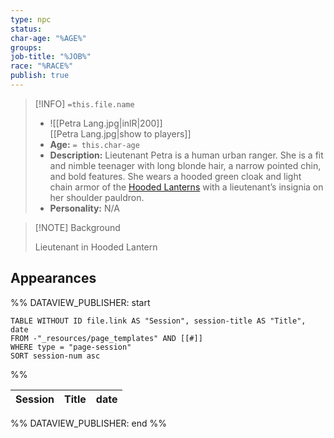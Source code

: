 ```yaml
---
type: npc
status: 
char-age: "%AGE%"
groups: 
job-title: "%JOB%"
race: "%RACE%"
publish: true
---
```


>[!INFO] `=this.file.name`
>- ![[Petra Lang.jpg|inlR|200]]
<br/> [[Petra Lang.jpg|show to players]]
>- **Age:** `= this.char-age`
> - **Description:** Lieutenant Petra is a human urban ranger. She is a fit and nimble teenager with long blonde hair, a narrow pointed chin, and bold features. She wears a hooded green cloak and light chain armor of the [Hooded Lanterns](https://mrbissell.com/Factions/Hooded+Lanterns) with a lieutenant’s insignia on her shoulder pauldron.
> - **Personality:** N/A
 
 >[!NOTE] Background
 >
 >Lieutenant in Hooded Lantern
 
## Appearances

%% DATAVIEW_PUBLISHER: start
```dataview
TABLE WITHOUT ID file.link AS "Session", session-title AS "Title", date
FROM -"_resources/page_templates" AND [[#]]
WHERE type = "page-session"
SORT session-num asc
```
%%

| Session | Title | date |
| ------- | ----- | ---- |

%% DATAVIEW_PUBLISHER: end %%